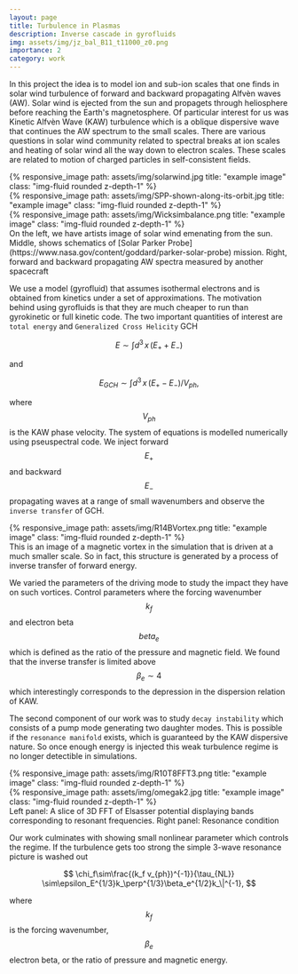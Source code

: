 ```yaml
---
layout: page
title: Turbulence in Plasmas
description: Inverse cascade in gyrofluids
img: assets/img/jz_bal_B11_t11000_z0.png
importance: 2
category: work
---
```


In this project the idea is to model ion and sub-ion scales that one finds in solar wind turbulence of forward and backward propagating Alfvèn waves (AW). Solar wind is ejected from the sun and propagets through heliosphere before reaching the Earth's magnetosphere. Of particular interest for us was Kinetic Alfvèn Wave (KAW) turbulence which is a oblique dispersive wave that continues the AW spectrum to the small scales. There are various questions in solar wind community related to spectral breaks at ion scales and heating of solar wind all the way down to electron scales. These scales are related to motion of charged particles in self-consistent fields.  

<div class="row justify-content-sm-center">
    <div class="col-sm-4 mt-3 mt-md-0">
        {% responsive_image path: assets/img/solarwind.jpg title: "example image" class: "img-fluid rounded z-depth-1" %}
    </div>
    <div class="col-sm-4 mt-3 mt-md-0">
        {% responsive_image path: assets/img/SPP-shown-along-its-orbit.jpg title: "example image" class: "img-fluid rounded z-depth-1" %}
    </div>
    <div class="col-sm-3 mt-3 mt-md-0">
        {% responsive_image path: assets/img/Wicksimbalance.png title: "example image" class: "img-fluid rounded z-depth-1" %}
    </div>
</div>
<div class="caption">
    On the left, we have artists image of solar wind emenating from the sun. Middle, shows schematics of [Solar Parker Probe](https://www.nasa.gov/content/goddard/parker-solar-probe) mission. Right, forward and backward propagating AW spectra measured by another spacecraft
</div>

We use a model (gyrofluid) that assumes isothermal electrons and is obtained from kinetics under a set of approximations. The motivation behind using gyrofluids is that they are much cheaper to run than gyrokinetic or full kinetic code. The two important quantities of interest are `total energy` and `Generalized Cross Helicity` GCH

$$
	E \sim \int d^3\,x\, ( E_+ + E_- ) 
$$

and

$$
	E_{GCH} \sim \int d^3\,x\, ( E_+ - E_- )/V_{ph},
$$

where $$V_{ph}$$ is the KAW phase velocity. The system of equations is modelled numerically using pseuspectral code. We inject forward $$E_+$$ and backward $$E_-$$ propagating waves at a range of small wavenumbers and observe the `inverse transfer` of GCH. 

<div class="row">
    <div class="col-sm mt-3 mt-md-0">
        {% responsive_image path: assets/img/R14BVortex.png title: "example image" class: "img-fluid rounded z-depth-1" %}
    </div>
</div>
<div class="caption">
    This is an image of a magnetic vortex in the simulation that is driven at a much smaller scale. So in fact, this structure is generated by a process of inverse transfer of forward energy.
</div>

We varied the parameters of the driving mode to study the impact they have on such vortices. Control parameters where the forcing wavenumber $$k_f$$ and electron beta $$beta_e$$ which is defined as the ratio of the pressure and magnetic field. We found that the inverse transfer is limited above $$\beta_e\sim 4$$ which interestingly corresponds to the depression in the dispersion relation of KAW. 

The second component of our work was to study `decay instability` which consists of a pump mode generating two daughter modes. This is possible if the `resonance manifold` exists, which is guaranteed by the KAW dispersive nature. So once enough energy is injected this weak turbulence regime is no longer detectible in simulations. 


<div class="row justify-content-sm-center">
    <div class="col-sm-8 mt-3 mt-md-0">
        {% responsive_image path: assets/img/R10T8FFT3.png title: "example image" class: "img-fluid rounded z-depth-1" %}
    </div>
    <div class="col-sm-4 mt-3 mt-md-0">
        {% responsive_image path: assets/img/omegak2.jpg title: "example image" class: "img-fluid rounded z-depth-1" %}
    </div>
</div>
<div class="caption">
    Left panel: A slice of 3D FFT of Elsasser potential displaying bands corresponding to resonant frequencies. Right panel: Resonance condition
</div>

Our work culminates with showing small nonlinear parameter which controls the regime. If the turbulence gets too strong the simple 3-wave resonance picture is washed out

$$
\chi_f\sim\frac{(k_f v_{ph})^{-1}}{\tau_{NL}} \sim\epsilon_E^{1/3}k_\perp^{1/3}\beta_e^{1/2}k_\|^{-1},
$$

where $$k_f$$ is the forcing wavenumber, $$\beta_e$$ electron beta, or the ratio of pressure and magnetic energy. 